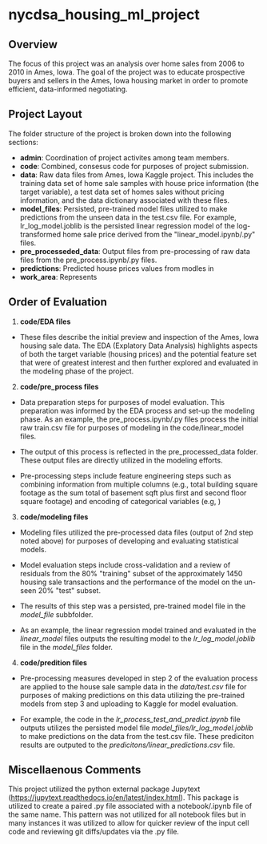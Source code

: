 # nycdsa_housing_ml_project

## Overview

The focus of this project was an analysis over home sales from 2006 to 2010 in Ames, Iowa. The goal of the project was to educate prospective buyers and sellers in the Ames, Iowa housing market in order to promote efficient, data-informed negotiating.

## Project Layout


The folder structure of the project is broken down into the following sections:

- **admin**: Coordination of project activites among team members.
- **code**: Combined, consesus code for purposes of project submission.
- **data**: Raw data files from Ames, Iowa Kaggle project. This includes the training data set of home sale samples with house price information (the target variable), a test data set of homes sales without pricing information, and the data dictionary associated with these files.
- **model_files**: Persisted, pre-trained model files utilized to make predictions from the unseen data in the test.csv file. For example, lr_log_model.joblib is the persisted linear regression model of the log-transformed home sale price derived from the "linear_model.ipynb/.py" files. 
- **pre_processeded_data**: Output files from pre-processing of raw data files from the pre_process.ipynb/.py files.
- **predictions**: Predicted house prices values from modles in 
- **work_area**: Represents 

## Order of Evaluation

1. **code/EDA files**

- These files describe the initial preview and inspection of the Ames, Iowa housing sale data. The EDA (Explatory Data Analysis) highlights aspects of both the target variable (housing prices) and the potential feature set that were of greatest interest and then further explored and evaluated in the modeling phase of the project.

2. **code/pre_process files**

- Data preparation steps for purposes of model evaluation. This preparation was informed by the EDA process and set-up the modeling phase. As an example, the pre_process.ipynb/.py files process the initial raw train.csv file for purposes of modeling in the code/linear_model files. 

- The output of this process is reflected in the pre_processed_data folder. These output files are directly utilized in the modeling efforts.

- Pre-processing steps include feature engineering steps such as combining information from multiple columns (e.g., total building square footage as the sum total of basement sqft plus first and second floor square footage) and encoding of categorical variables (e.g, )

3. **code/modeling files**

- Modeling files utilized the pre-processed data files (output of 2nd step noted above) for purposes of developing and evaluating statistical models.

- Model evaluation steps include cross-validation and a review of residuals from the 80% "training" subset of the approximately 1450 housing sale transactions and the performance of the model on the un-seen 20% "test" subset.  

- The results of this step was a persisted, pre-trained model file in the *model_file* subbfolder. 

- As an example, the linear regression model trained and evaluated in the *linear_model* files outputs the resulting model to the *lr_log_model.joblib* file in the *model_files* folder.

4. **code/predition files**

- Pre-processing measures developed in step 2 of the evaluation process are applied to the house sale sample data in the *data/test.csv* file for purposes of making predictions on this data utilizing the pre-trained models from step 3 and uploading to Kaggle for model evaluation.

- For example, the code in the *lr_process_test_and_predict.ipynb* file outputs utilizes the persisted model file *model_files/lr_log_model.joblib* to make predictions on the data from the test.csv file. These prediciton results are outputed to the *predicitons/linear_predictions.csv* file.

## Miscellaenous Comments

This project utilized the python external package Jupytext (https://jupytext.readthedocs.io/en/latest/index.html). This package is utilized to create a paired .py file associated with a notebook/.ipynb file of the same name. This pattern was not utilized for all notebook files but in many instances it was utilized to allow for quicker review of the input cell code and reviewing git diffs/updates via the .py file.